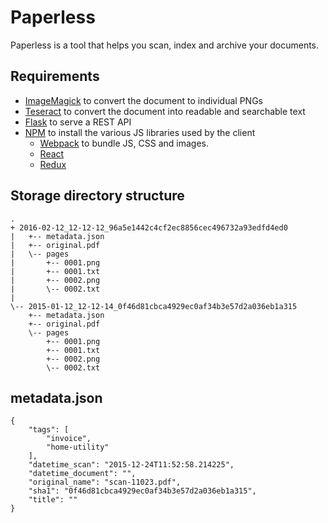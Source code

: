 # Paperless

Paperless is a tool that helps you scan, index and archive your documents.

## Requirements

* [ImageMagick] to convert the document to individual PNGs
* [Teseract] to convert the document into readable and searchable text
* [Flask] to serve a REST API
* [NPM] to install the various JS libraries used by the client
    * [Webpack] to bundle JS, CSS and images.
    * [React]
    * [Redux]

[ImageMagick]: http://imagemagick.org
[Teseract]: http://github.com/tesseract-ocr
[Flask]: http://flask.pocoo.org/
[NPM]: http://npmjs.com/
[Webpack]: http://webpack.github.io/
[React]: http://facebook.github.io/react/
[Redux]: http://redux.js.org/

## Storage directory structure
```
.
+ 2016-02-12_12-12-12_96a5e1442c4cf2ec8856cec496732a93edfd4ed0
|   +-- metadata.json
|   +-- original.pdf
|   \-- pages
|       +-- 0001.png
|       +-- 0001.txt
|       +-- 0002.png
|       \-- 0002.txt
|
\-- 2015-01-12_12-12-14_0f46d81cbca4929ec0af34b3e57d2a036eb1a315
    +-- metadata.json
    +-- original.pdf
    \-- pages
        +-- 0001.png
        +-- 0001.txt
        +-- 0002.png
        \-- 0002.txt
```

## metadata.json
```
{
    "tags": [
        "invoice",
        "home-utility"
    ],
    "datetime_scan": "2015-12-24T11:52:58.214225",
    "datetime_document": "",
    "original_name": "scan-11023.pdf",
    "sha1": "0f46d81cbca4929ec0af34b3e57d2a036eb1a315",
    "title": ""
}
```
